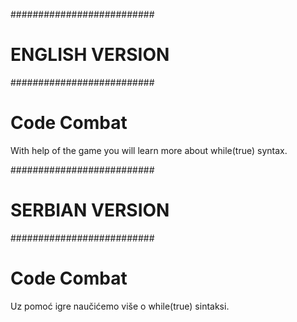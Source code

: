 ##########################
#     ENGLISH VERSION    #
##########################

# Code Combat

With help of the game you will learn more about while(true) syntax.







##########################
#     SERBIAN VERSION    #
##########################

# Code Combat

Uz pomoć igre naučićemo više o while(true) sintaksi.
